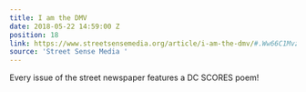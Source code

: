 ```yaml
---
title: I am the DMV
date: 2018-05-22 14:59:00 Z
position: 18
link: https://www.streetsensemedia.org/article/i-am-the-dmv/#.Ww66C1MvzVo
source: 'Street Sense Media '
---
```


Every issue of the street newspaper features a DC SCORES poem!